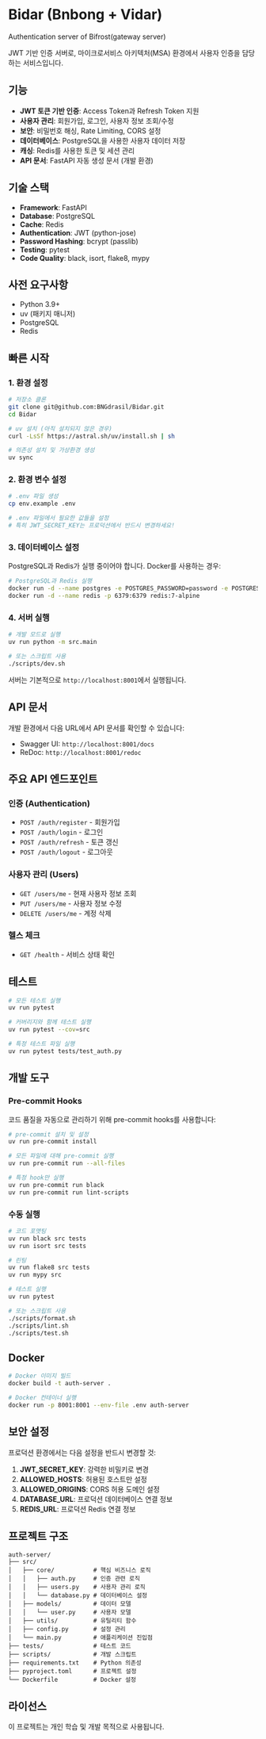 # Bidar (Bnbong + Vidar)

Authentication server of Bifrost(gateway server)

JWT 기반 인증 서버로, 마이크로서비스 아키텍처(MSA) 환경에서 사용자 인증을 담당하는 서비스입니다.

## 기능

- **JWT 토큰 기반 인증**: Access Token과 Refresh Token 지원
- **사용자 관리**: 회원가입, 로그인, 사용자 정보 조회/수정
- **보안**: 비밀번호 해싱, Rate Limiting, CORS 설정
- **데이터베이스**: PostgreSQL을 사용한 사용자 데이터 저장
- **캐싱**: Redis를 사용한 토큰 및 세션 관리
- **API 문서**: FastAPI 자동 생성 문서 (개발 환경)

## 기술 스택

- **Framework**: FastAPI
- **Database**: PostgreSQL
- **Cache**: Redis
- **Authentication**: JWT (python-jose)
- **Password Hashing**: bcrypt (passlib)
- **Testing**: pytest
- **Code Quality**: black, isort, flake8, mypy

## 사전 요구사항

- Python 3.9+
- uv (패키지 매니저)
- PostgreSQL
- Redis

## 빠른 시작

### 1. 환경 설정

```bash
# 저장소 클론
git clone git@github.com:BNGdrasil/Bidar.git
cd Bidar

# uv 설치 (아직 설치되지 않은 경우)
curl -LsSf https://astral.sh/uv/install.sh | sh

# 의존성 설치 및 가상환경 생성
uv sync
```

### 2. 환경 변수 설정

```bash
# .env 파일 생성
cp env.example .env

# .env 파일에서 필요한 값들을 설정
# 특히 JWT_SECRET_KEY는 프로덕션에서 반드시 변경하세요!
```

### 3. 데이터베이스 설정

PostgreSQL과 Redis가 실행 중이어야 합니다. Docker를 사용하는 경우:

```bash
# PostgreSQL과 Redis 실행
docker run -d --name postgres -e POSTGRES_PASSWORD=password -e POSTGRES_DB=bnbong -p 5432:5432 postgres:15
docker run -d --name redis -p 6379:6379 redis:7-alpine
```

### 4. 서버 실행

```bash
# 개발 모드로 실행
uv run python -m src.main

# 또는 스크립트 사용
./scripts/dev.sh
```

서버는 기본적으로 `http://localhost:8001`에서 실행됩니다.

## API 문서

개발 환경에서 다음 URL에서 API 문서를 확인할 수 있습니다:
- Swagger UI: `http://localhost:8001/docs`
- ReDoc: `http://localhost:8001/redoc`

## 주요 API 엔드포인트

### 인증 (Authentication)

- `POST /auth/register` - 회원가입
- `POST /auth/login` - 로그인
- `POST /auth/refresh` - 토큰 갱신
- `POST /auth/logout` - 로그아웃

### 사용자 관리 (Users)

- `GET /users/me` - 현재 사용자 정보 조회
- `PUT /users/me` - 사용자 정보 수정
- `DELETE /users/me` - 계정 삭제

### 헬스 체크

- `GET /health` - 서비스 상태 확인

## 테스트

```bash
# 모든 테스트 실행
uv run pytest

# 커버리지와 함께 테스트 실행
uv run pytest --cov=src

# 특정 테스트 파일 실행
uv run pytest tests/test_auth.py
```

## 개발 도구

### Pre-commit Hooks

코드 품질을 자동으로 관리하기 위해 pre-commit hooks를 사용합니다:

```bash
# pre-commit 설치 및 설정
uv run pre-commit install

# 모든 파일에 대해 pre-commit 실행
uv run pre-commit run --all-files

# 특정 hook만 실행
uv run pre-commit run black
uv run pre-commit run lint-scripts
```

### 수동 실행

```bash
# 코드 포맷팅
uv run black src tests
uv run isort src tests

# 린팅
uv run flake8 src tests
uv run mypy src

# 테스트 실행
uv run pytest

# 또는 스크립트 사용
./scripts/format.sh
./scripts/lint.sh
./scripts/test.sh
```

## Docker

```bash
# Docker 이미지 빌드
docker build -t auth-server .

# Docker 컨테이너 실행
docker run -p 8001:8001 --env-file .env auth-server
```

## 보안 설정

프로덕션 환경에서는 다음 설정을 반드시 변경할 것:

1. **JWT_SECRET_KEY**: 강력한 비밀키로 변경
2. **ALLOWED_HOSTS**: 허용된 호스트만 설정
3. **ALLOWED_ORIGINS**: CORS 허용 도메인 설정
4. **DATABASE_URL**: 프로덕션 데이터베이스 연결 정보
5. **REDIS_URL**: 프로덕션 Redis 연결 정보

## 프로젝트 구조

```
auth-server/
├── src/
│   ├── core/           # 핵심 비즈니스 로직
│   │   ├── auth.py     # 인증 관련 로직
│   │   ├── users.py    # 사용자 관리 로직
│   │   └── database.py # 데이터베이스 설정
│   ├── models/         # 데이터 모델
│   │   └── user.py     # 사용자 모델
│   ├── utils/          # 유틸리티 함수
│   ├── config.py       # 설정 관리
│   └── main.py         # 애플리케이션 진입점
├── tests/              # 테스트 코드
├── scripts/            # 개발 스크립트
├── requirements.txt    # Python 의존성
├── pyproject.toml      # 프로젝트 설정
└── Dockerfile          # Docker 설정
```

## 라이선스

이 프로젝트는 개인 학습 및 개발 목적으로 사용됩니다.
